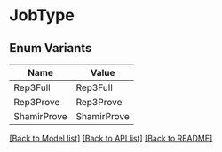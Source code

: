 # JobType

## Enum Variants

| Name | Value |
|---- | -----|
| Rep3Full | Rep3Full |
| Rep3Prove | Rep3Prove |
| ShamirProve | ShamirProve |


[[Back to Model list]](../README.md#documentation-for-models) [[Back to API list]](../README.md#documentation-for-api-endpoints) [[Back to README]](../README.md)


